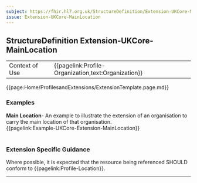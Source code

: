```yaml
---
subject: https://fhir.hl7.org.uk/StructureDefinition/Extension-UKCore-MainLocation
issue: Extension-UKCore-MainLocation
---
```

## StructureDefinition Extension-UKCore-MainLocation

<table id="addToTranspose">
<tr><td>Context of Use</td>
<td>{{pagelink:Profile-Organization,text:Organization}}</td>
</tr>
</table>

{{page:Home/ProfilesandExtensions/ExtensionTemplate.page.md}}

<div id="Examples" class="tabcontent">
  <h3>Examples</h3>
<b>Main Location</b>- An example to illustrate the extension of an organisation to carry the main location of that organisation.</br>
{{pagelink:Example-UKCore-Extension-MainLocation}}
<br><br>
</div>

<h3 id="guidance-mainlocation">Extension Specific Guidance</h3>

Where possible, it is expected that the resource being referenced SHOULD conform to {{pagelink:Profile-Location}}.

---
